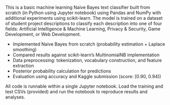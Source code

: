 This is a basic machine learning Naive Bayes text classifier built from scratch (in Python using Jupyter notebook) using Pandas and NumPy with additional experiments using scikit-learn. The model is trained on a dataset of student project descriptions to classify each description into one of four fields: Artificial Intelligence & Machine Learning, Privacy & Security, Game Development, or Web Development.

 - Implemented Naive Bayes from scratch (probability estimation + Laplace smoothing)
 - Compared results against scikit-learn’s MultinomialNB implementation
 - Data preprocessing: tokenization, vocabulary construction, and feature extraction
 - Posterior probability calculation for predictions
 - Evaluation using accuracy and Kaggle submission (score: [0.90, 0.94))

All code is runnable within a single Jupyter notebook. Load the training and test CSVs (provided) and run the notebook to reproduce results and analyses. 
